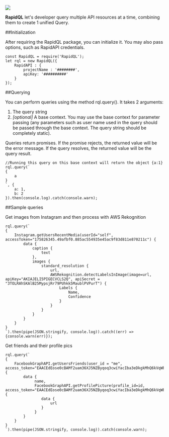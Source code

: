 ![](http://imgur.com/download/qSQWBoE)

**RapidQL** let's developer query multiple API resources at a time, combining them to create 1 unified Query.

##Initialization

After requiring the RapidQL package, you can initialize it. You may also pass options, such as RapidAPI credentials.

    const RapidQL = require('RapidQL');
    let rql = new RapidQL({
        RapidAPI : {
            projectName : '########',
            apiKey: '##########'
        }
    });

##Querying

You can perform queries using the method rql.query(). It takes 2 arguments:

1. The query string
2. *[optional]* A base context. You may use the base context for parameter passing (any parameters such as user name used in the query should be passed through the base context. The query string should be completely static).

Queries return promises. If the promise rejects, the returned value will be the error message. If the query resolves, the returned value will be the query result.

    //Running this query on this base context will return the object {a:1}
    rql.query(`
    {
        a
    }
    `, {
        a: 1,
        b: 2
    }).then(console.log).catch(console.warn);


##Sample queries

Get images from Instagram and then process with AWS Rekognition

    rql.query(`
    {
        Instagram.getUsersRecentMedia(userId="self", accessToken="175826345.49afbf0.885ac554935e45ac9f83d811e870211c") {
            data {
                caption {
                    text
                },
                images {
                    standard_resolution {
                        url,
                        AWSRekognition.detectLabelsInImage(image=url, apiKey="AKIAJELI5PIGECVCLS2Q", apiSecret = "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") {
                            Labels {
                                Name,
                                Confidence
                            }
                        }
                    }
                }
            }
        }
    }
    `).then(pipe(JSON.stringify, console.log)).catch((err) => {console.warn(err)});


Get friends and their profile pics

    rql.query(`
    {
        FacebookGraphAPI.getUsersFriends(user_id = "me", access_token="EAACEdEose0cBAMf2uam36XJ5NZByqoq3cwiYacIba3eDkgkMhQ6kVqWbg5zLXw2LgAkZAgYQA9qRZAcYGVP527AHXakDDnF38YOZAZBnQDTQZCmKlG8ZCOFBDSZABdllBteFzzgnBFCQihxO3Vl7wuwZBrXvXLJ61JvaYWVpqoqTDcwZDZD") {
            data {
                 name,
                 FacebookGraphAPI.getProfilePicture(profile_id=id, access_token="EAACEdEose0cBAMf2uam36XJ5NZByqoq3cwiYacIba3eDkgkMhQ6kVqWbg5zLXw2LgAkZAgYQA9qRZAcYGVP527AHXakDDnF38YOZAZBnQDTQZCmKlG8ZCOFBDSZABdllBteFzzgnBFCQihxO3Vl7wuwZBrXvXLJ61JvaYWVpqoqTDcwZDZD"){
                    data {
                        url
                    }
                 }
            }
        }
    }
    `).then(pipe(JSON.stringify, console.log)).catch(console.warn);
